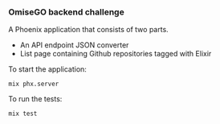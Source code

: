 ### OmiseGO backend challenge

A Phoenix application that consists of two parts.

* An API endpoint JSON converter
* List page containing Github repositories tagged with Elixir

To start the application:

    mix phx.server

To run the tests:

    mix test
